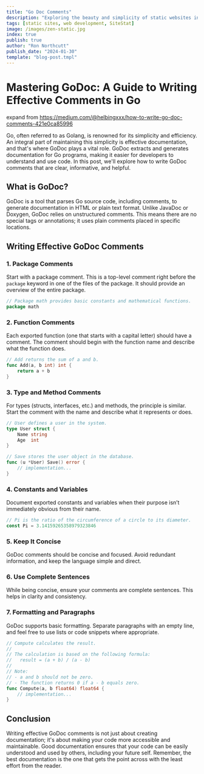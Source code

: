 ```yaml
---
title: "Go Doc Comments"
description: "Exploring the beauty and simplicity of static websites in the modern web era."
tags: [static sites, web development, SiteStat]
image: /images/zen-static.jpg
index: true
publish: true
author: "Ron Northcutt"
publish_date: "2024-01-30"
template: "blog-post.tmpl"
---
```


#  Mastering GoDoc: A Guide to Writing Effective Comments in Go

expand from https://medium.com/@helbingxxx/how-to-write-go-doc-comments-421e0ca85996

Go, often referred to as Golang, is renowned for its simplicity and efficiency. An integral part of maintaining this simplicity is effective documentation, and that's where GoDoc plays a vital role. GoDoc extracts and generates documentation for Go programs, making it easier for developers to understand and use code. In this post, we'll explore how to write GoDoc comments that are clear, informative, and helpful.

## What is GoDoc?

GoDoc is a tool that parses Go source code, including comments, to generate documentation in HTML or plain text format. Unlike JavaDoc or Doxygen, GoDoc relies on unstructured comments. This means there are no special tags or annotations; it uses plain comments placed in specific locations.

## Writing Effective GoDoc Comments

### 1. Package Comments

Start with a package comment. This is a top-level comment right before the `package` keyword in one of the files of the package. It should provide an overview of the entire package.

```go
// Package math provides basic constants and mathematical functions.
package math
```

### 2. Function Comments

Each exported function (one that starts with a capital letter) should have a comment. The comment should begin with the function name and describe what the function does.

```go
// Add returns the sum of a and b.
func Add(a, b int) int {
    return a + b
}
```

### 3. Type and Method Comments

For types (structs, interfaces, etc.) and methods, the principle is similar. Start the comment with the name and describe what it represents or does.

```go
// User defines a user in the system.
type User struct {
    Name string
    Age  int
}

// Save stores the user object in the database.
func (u *User) Save() error {
    // implementation...
}
```

### 4. Constants and Variables

Document exported constants and variables when their purpose isn’t immediately obvious from their name.

```go
// Pi is the ratio of the circumference of a circle to its diameter.
const Pi = 3.14159265358979323846
```

### 5. Keep It Concise

GoDoc comments should be concise and focused. Avoid redundant information, and keep the language simple and direct.

### 6. Use Complete Sentences

While being concise, ensure your comments are complete sentences. This helps in clarity and consistency.

### 7. Formatting and Paragraphs

GoDoc supports basic formatting. Separate paragraphs with an empty line, and feel free to use lists or code snippets where appropriate.

```go
// Compute calculates the result.
// 
// The calculation is based on the following formula:
//   result = (a + b) / (a - b)
//
// Note:
// - a and b should not be zero.
// - The function returns 0 if a - b equals zero.
func Compute(a, b float64) float64 {
    // implementation...
}
```

## Conclusion

Writing effective GoDoc comments is not just about creating documentation; it's about making your code more accessible and maintainable. Good documentation ensures that your code can be easily understood and used by others, including your future self. Remember, the best documentation is the one that gets the point across with the least effort from the reader.
